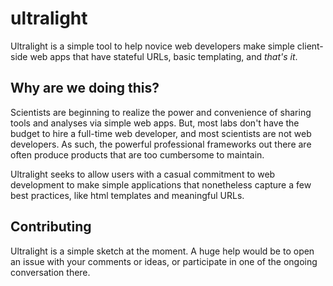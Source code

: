 # ultralight

Ultralight is a simple tool to help novice web developers make simple client-side web apps that have stateful URLs, basic templating, and *that's it*.

## Why are we doing this?

Scientists are beginning to realize the power and convenience of sharing tools and analyses via simple web apps. But, most labs don't have the budget to hire a full-time web developer, and most scientists are not web developers. As such, the powerful professional frameworks out there are often produce products that are too cumbersome to maintain.

Ultralight seeks to allow users with a casual commitment to web development to make simple applications that nonetheless capture a few best practices, like html templates and meaningful URLs.

## Contributing

Ultralight is a simple sketch at the moment. A huge help would be to open an issue with your comments or ideas, or participate in one of the ongoing conversation there.
